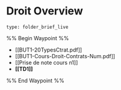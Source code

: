 # Droit Overview
 
```ccard
type: folder_brief_live
```
 
%% Begin Waypoint %%
- [[BUT1-20TypesCtrat.pdf]]
- [[BUT1-Cours-Droit-Contrats-Num.pdf]]
- [[Prise de note cours n1]]
- **[[TD1]]**

%% End Waypoint %%
